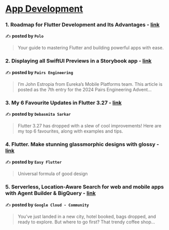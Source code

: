 
<h1><a href=https://medium.com/tag/mobile-app-development/recommended target="_blank" rel="noopener noreferrer">App Development</a></h1>
<h3>1. Roadmap for Flutter Development and Its Advantages - <a href="https://medium.com/@polo5494/roadmap-for-flutter-development-and-its-advantages-c483b9ab8e9a" target="_blank" rel="noopener noreferrer">link</a></h3>

✍️ **posted by `Polo`**

<blockquote>Your guide to mastering Flutter and building powerful apps with ease.</blockquote>

<h3>2. Displaying all SwiftUI Previews in a Storybook app - <a href="https://medium.com/eureka-engineering/displaying-all-swiftui-previews-in-a-storybook-app-1dd8e925d777" target="_blank" rel="noopener noreferrer">link</a></h3>

✍️ **posted by `Pairs Engineering`**

<blockquote>I’m John Estropia from Eureka’s Mobile Platforms team. This article is posted as the 7th entry for the 2024 Pairs Engineering Advent…</blockquote>

<h3>3. My 6 Favourite Updates in Flutter 3.27 - <a href="https://medium.com/@debasmitasarkar.93/my-6-favourite-updates-in-flutter-3-27-892d8f0c943e" target="_blank" rel="noopener noreferrer">link</a></h3>

✍️ **posted by `Debasmita Sarkar`**

<blockquote>Flutter 3.27 has dropped with a slew of cool improvements! Here are my top 6 favourites, along with examples and tips.</blockquote>

<h3>4. Flutter. Make stunning glassmorphic designs with glossy - <a href="https://medium.com/easy-flutter/flutter-make-stunning-glassmorphic-designs-with-glossy-ad1fb11e24b6" target="_blank" rel="noopener noreferrer">link</a></h3>

✍️ **posted by `Easy Flutter`**

<blockquote>Universal formula of good design</blockquote>

<h3>5. Serverless, Location-Aware Search for web and mobile apps with Agent Builder & BigQuery - <a href="https://medium.com/google-cloud/serverless-location-aware-search-for-web-and-mobile-apps-with-agent-builder-bigquery-89f2fef1ab20" target="_blank" rel="noopener noreferrer">link</a></h3>

✍️ **posted by `Google Cloud - Community`**

<blockquote>You’ve just landed in a new city, hotel booked, bags dropped, and ready to explore. But where to go first? That trendy coffee shop…</blockquote>

